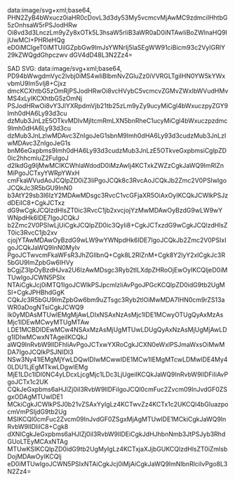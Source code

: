 data:image/svg+xml;base64,
PHN2ZyB4bWxucz0iaHR0cDovL3d3dy53My5vcmcvMjAwMC9zdmciIHhtbG5zOnhsaW5rPSJodHRw
Oi8vd3d3LnczLm9yZy8xOTk5L3hsaW5rIiB3aWR0aD0iNTAwIiBoZWlnaHQ9IjUwMCI+PHRleHQg
eD0iMCIgeT0iMTUiIGZpbGw9ImJsYWNrIj5IaSEgWW91ciBicm93c2VyIGRlY29kZWQgdGhpczwv
dGV4dD48L3N2Zz4=

SAD SVG:
data:image/svg+xml;base64,
PD94bWwgdmVyc2lvbj0iMS4wIiBlbmNvZGluZz0iVVRGLTgiIHN0YW5kYWxvbmU9Im5vIj8+Cjxz
dmcKCXhtbG5zOmRjPSJodHRwOi8vcHVybC5vcmcvZGMvZWxlbWVudHMvMS4xLyIKCXhtbG5zOmNj
PSJodHRwOi8vY3JlYXRpdmVjb21tb25zLm9yZy9ucyMiCgl4bWxuczpyZGY9Imh0dHA6Ly93d3cu
dzMub3JnLzE5OTkvMDIvMjItcmRmLXN5bnRheC1ucyMiCgl4bWxuczpzdmc9Imh0dHA6Ly93d3cu
dzMub3JnLzIwMDAvc3ZnIgoJeG1sbnM9Imh0dHA6Ly93d3cudzMub3JnLzIwMDAvc3ZnIgoJeG1s
bnM6eGxpbms9Imh0dHA6Ly93d3cudzMub3JnLzE5OTkveGxpbmsiCglpZD0ic2hhcmluZ2FuIgoJ
d2lkdGg9IjMwMCIKCWhlaWdodD0iMzAwIj4KCTxkZWZzCgkJaWQ9ImRlZnMiPgoJCTxyYWRpYWxH
cmFkaWVudAoJCQlpZD0iZ3IiPgoJCQk8c3RvcAoJCQkJb2Zmc2V0PSIwIgoJCQkJc3R5bGU9InN0
b3AtY29sb3I6IzY2MDAwMDsgc3RvcC1vcGFjaXR5OiAxOyIKCQkJCWlkPSJzdDEiIC8+CgkJCTxz
dG9wCgkJCQlzdHlsZT0ic3RvcC1jb2xvcjojYzMwMDAwOyBzdG9wLW9wYWNpdHk6IDE7IgoJCQkJ
b2Zmc2V0PSIwLjUiCgkJCQlpZD0ic3QyIi8+CgkJCTxzdG9wCgkJCQlzdHlsZT0ic3RvcC1jb2xv
cjojYTAwMDAwOyBzdG9wLW9wYWNpdHk6IDE7IgoJCQkJb2Zmc2V0PSIxIgoJCQkJaWQ9InN0MyIv
PgoJCTwvcmFkaWFsR3JhZGllbnQ+Cgk8L2RlZnM+Cgk8Y2lyY2xlCgkJc3R5bGU9ImZpbGw6IHVy
bCgjZ3IpOyBzdHJva2U6IzAwMDsgc3Ryb2tlLXdpZHRoOjEwOyIKCQljeD0iMTUwIgoJCWN5PSIx
NTAiCgkJcj0iMTQ1IgoJCWlkPSJpcmlzIiAvPgoJPGcKCQlpZD0idG9tb2UgMSI+CgkJPHBhdGgK
CQkJc3R5bGU9ImZpbGw6bm9uZTsgc3Ryb2tlOiMwMDA7IHN0cm9rZS13aWR0aDogNTsiCgkJCWQ9
Ik0yMDAsMTUwIEMgMjAwLDIxNSAxNzAsMjc1IDE1MCwyOTUgQyAxMzAsMjc1IDEwMCwyMTUgMTAw
LDE1MCBDIDEwMCw4NSAxMzAsMjUgMTUwLDUgQyAxNzAsMjUgMjAwLDg1IDIwMCwxNTAgeiIKCQkJ
aWQ9InRvbW9lIDFhIiAvPgoJCTxwYXRoCgkJCXN0eWxlPSJmaWxsOiMwMDA7IgoJCQlkPSJNIDI3
NSw3Ny41IEMgMjYwLDQwIDIwMCwwIDE1MCw1IEMgMTcwLDMwIDE4My40LDU1LjEgMTkwLDgwIEMg
MjE1LDc1IDI0NC4yLDcxLjcgMjc1LDc3LjUgeiIKCQkJaWQ9InRvbW9lIDFiIiAvPgoJCTx1c2UK
CQkJeGxpbms6aHJlZj0iI3RvbW9lIDFiIgoJCQl0cmFuc2Zvcm09InJvdGF0ZSgxODAgMTUwIDE1
MCkiCgkJCWlkPSJ0b21vZSAxYyIgLz4KCTwvZz4KCTx1c2UKCQl4bGluazpocmVmPSIjdG9tb2Ug
MSIKCQl0cmFuc2Zvcm09InJvdGF0ZSgxMjAgMTUwIDE1MCkiCgkJaWQ9InRvbW9lIDIiIC8+Cgk8
dXNlCgkJeGxpbms6aHJlZj0iI3RvbW9lIDEiCgkJdHJhbnNmb3JtPSJyb3RhdGUoLTEyMCAxNTAg
MTUwKSIKCQlpZD0idG9tb2UgMyIgLz4KCTxjaXJjbGUKCQlzdHlsZT0iZmlsbDojMDAwOyIKCQlj
eD0iMTUwIgoJCWN5PSIxNTAiCgkJcj0iMjAiCgkJaWQ9ImNlbnRlciIvPgo8L3N2Zz4=
